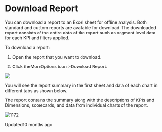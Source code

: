 # Download Report

You can download a report to an Excel sheet for offline analysis. Both standard and custom reports are available for download. The downloaded report consists of the entire data of the report such as segment level data for each KPI and filters applied.

To download a report:

1. Open the report that you want to download.

2. Click theMoreOptions icon >Download Report.

![](https://files.readme.io/c3f83d6-Download_report.png)

You will see the report summary in the first sheet and data of each chart in different tabs as shown below.

The report contains the summary along with the descriptions of KPIs and Dimensions, scorecards, and data from individual charts of the report.

![1172](https://files.readme.io/276a14f-VlVAVxjLN62iF9Lu27SBbUmA9HuQE_4ayw.png)

Updated10 months ago